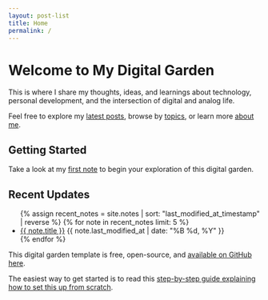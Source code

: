 ```yaml
---
layout: post-list
title: Home
permalink: /
---
```


# Welcome to My Digital Garden

This is where I share my thoughts, ideas, and learnings about technology, personal development, and the intersection of digital and analog life.

Feel free to explore my [latest posts](#latest), browse by [topics](#topics), or learn more [about me](/about).

## Getting Started

Take a look at my [first note](/notes/welcome) to begin your exploration of this digital garden.

## Recent Updates

<ul class="post-list">
  {% assign recent_notes = site.notes | sort: "last_modified_at_timestamp" | reverse %}
  {% for note in recent_notes limit: 5 %}
    <li>
      <a href="{{ note.url | relative_url }}">{{ note.title }}</a>
      <span class="post-meta">{{ note.last_modified_at | date: "%B %d, %Y" }}</span>
    </li>
  {% endfor %}
</ul>

This digital garden template is free, open-source, and [available on GitHub here](https://github.com/maximevaillancourt/digital-garden-jekyll-template).

The easiest way to get started is to read this [step-by-step guide explaining how to set this up from scratch](https://maximevaillancourt.com/blog/setting-up-your-own-digital-garden-with-jekyll).

<style>
  .wrapper {
    max-width: 46em;
  }
</style>

